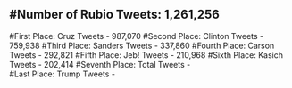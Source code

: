 #Number of Rubio Tweets: 1,261,256
---
#First Place: Cruz Tweets - 987,070
#Second Place: Clinton Tweets - 759,938
#Third Place: Sanders Tweets - 337,860
#Fourth Place: Carson Tweets - 292,821
#Fifth Place: Jeb! Tweets - 210,968
#Sixth Place: Kasich Tweets - 202,414
#Seventh Place: Total Tweets -  
#Last Place: Trump Tweets - 
